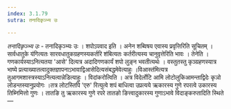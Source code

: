 ```yaml
---
index: 3.1.79
sutra: तनादिकृञ्भ्य उः

---
```

_तनादिकृञ्भ्य उः_ - तनादिकृञ्भ्यः उः । शपोऽपवाद इति । अनेन शब्विषय एवास्य प्रवृत्तिरिति सूचितम् ।सार्वधातुके य॑गित्यतः सारवधातुकग्रहणस्यकर्तरि श॑बित्यतः कर्तरीत्यस्य चानुवृत्तेरिति भावः । तेनेति । गणकार्यस्याऽनित्यतया 'आसे' दित्यत्र अदादिगणकार्यं शपो लुङ्न भवतीत्यर्थः । वस्तुतस्तु कृञ्ग्रहणस्यात्र भाष्ये प्रत्याख्यातत्वादुक्तज्ञापनाऽभावाद्विआसेदित्यसंबद्धमेवेत्याहुः ।विआस्त॑मित्यत्र तुआगमशास्त्रस्याऽनित्यत्वान्नेडित्याहुः । विदांकरोत्विति । अत्र विदेर्लोटि आमि लोटोलुकिआमन्ताद्विदेः कृञो लोडन्तस्यानुप्रयोगः ।तत्र लोटस्तिपि 'एरु' रित्युत्वे शपं बाधित्वा उप्रत्यये ऋकारस्य गुणे रपरत्वे उकारस्य तिब्निमित्तो गुणः । तातङि तु ऋकारस्य गुणे रपरे तातङो ङित्त्वादुकारस्य गुणाऽभावे विदाङ्करुतादिति स्थिते — 